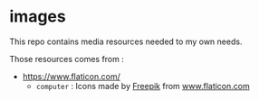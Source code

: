 # images

This repo contains media resources needed to my own needs.

Those resources comes from :
 - https://www.flaticon.com/
   - `computer` : Icons made by <a href="https://www.flaticon.com/authors/freepik" title="Freepik">Freepik</a> from <a href="https://www.flaticon.com/" title="Flaticon">www.flaticon.com</a>

